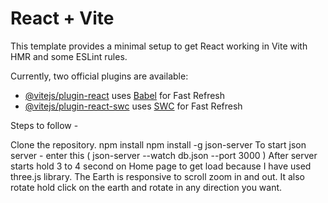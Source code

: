 # React + Vite

This template provides a minimal setup to get React working in Vite with HMR and some ESLint rules.

Currently, two official plugins are available:

- [@vitejs/plugin-react](https://github.com/vitejs/vite-plugin-react/blob/main/packages/plugin-react/README.md) uses [Babel](https://babeljs.io/) for Fast Refresh
- [@vitejs/plugin-react-swc](https://github.com/vitejs/vite-plugin-react-swc) uses [SWC](https://swc.rs/) for Fast Refresh

Steps to follow -

Clone the repository.
npm install
npm install -g json-server
To start json server - enter this ( json-server --watch db.json --port 3000 )
After server starts hold 3 to 4 second on Home page to get load because I have used three.js library. The Earth is responsive to scroll zoom in and out. It also rotate hold click on the earth and rotate in any direction you want.
